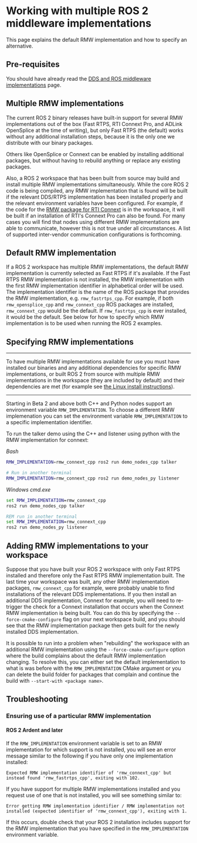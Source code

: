 # Working with multiple ROS 2 middleware implementations
This page explains the default RMW implementation and how to specify an alternative.

## Pre-requisites
You should have already read the [DDS and ROS middleware implementations](DDS-and-ROS-middleware-implementations.md) page.

## Multiple RMW implementations

The current ROS 2 binary releases have built-in support for several RMW implementations out of the box (Fast RTPS, RTI Connext Pro, and ADLink OpenSplice at the time of writing), but only Fast RTPS (the default) works without any additional installation steps, because it is the only one we distribute with our binary packages.

Others like OpenSplice or Connext can be enabled by installing additional packages, but without having to rebuild anything or replace any existing packages.

Also, a ROS 2 workspace that has been built from source may build and install multiple RMW implementations simultaneously.
While the core ROS 2 code is being compiled, any RMW implementation that is found will be built if the relevant DDS/RTPS implementation has been installed properly and the relevant environment variables have been configured.
For example, if the code for the [RMW package for RTI Connext](https://github.com/ros2/rmw_connext_cpp) is in the workspace, it will be built if an installation of RTI's Connext Pro can also be found.
For many cases you will find that nodes using different RMW implementations are able to communicate, however this is not true under all circumstances.
A list of supported inter-vendor communication configurations is forthcoming.

## Default RMW implementation

If a ROS 2 workspace has multiple RMW implementations, the default RMW implementation is currently selected as Fast RTPS if it's available.
If the Fast RTPS RMW implementation is not installed, the RMW implementation with the first RMW implementation identifier in alphabetical order will be used.
The implementation identifier is the name of the ROS package that provides the RMW implementation, e.g. `rmw_fastrtps_cpp`.
For example, if both `rmw_opensplice_cpp` and `rmw_connext_cpp` ROS packages are installed, `rmw_connext_cpp` would be the default.
If `rmw_fastrtps_cpp` is ever installed, it would be the default.
See below for how to specify which RMW implementation is to be used when running the ROS 2 examples.

## Specifying RMW implementations

---

To have multiple RMW implementations available for use you must have installed our binaries and any additional dependencies for specific RMW implementations, or built ROS 2 from source with multiple RMW implementations in the workspace (they are included by default) and their dependencies are met (for example see [the Linux install instructions](Linux-Development-Setup.md#install-more-dds-implementations-optional)).

---

Starting in Beta 2 and above both C++ and Python nodes support an environment variable `RMW_IMPLEMENTATION`.
To choose a different RMW implemenation you can set the environment variable `RMW_IMPLEMENTATION` to a specific implementation identifier.

To run the talker demo using the C++ and listener using python with the RMW implementation for connext:

*Bash*
```bash
RMW_IMPLEMENTATION=rmw_connext_cpp ros2 run demo_nodes_cpp talker

# Run in another terminal
RMW_IMPLEMENTATION=rmw_connext_cpp ros2 run demo_nodes_py listener
```

*Windows cmd.exe*
```bat
set RMW_IMPLEMENTATION=rmw_connext_cpp
ros2 run demo_nodes_cpp talker

REM run in another terminal
set RMW_IMPLEMENTATION=rmw_connext_cpp
ros2 run demo_nodes_py listener
```

## Adding RMW implementations to your workspace

Suppose that you have built your ROS 2 workspace with only Fast RTPS installed and therefore only the Fast RTPS RMW implementation built.
The last time your workspace was built, any other RMW implementation packages, `rmw_connext_cpp` for example, were probably unable to find installations of the relevant DDS implementations.
If you then install an additional DDS implementation, Connext for example, you will need to re-trigger the check for a Connext installation that occurs when the Connext RMW implementation is being built.
You can do this by specifying the `--force-cmake-configure` flag on your next workspace build, and you should see that the RMW implementation package then gets built for the newly installed DDS implementation.

It is possible to run into a problem when "rebuilding" the workspace with an additional RMW implementation using the `--force-cmake-configure` option where the build complains about the default RMW implementation changing.
To resolve this, you can either set the default implementation to what is was before with the `RMW_IMPLEMENTATION` CMake argument or you can delete the build folder for packages that complain and continue the build with `--start-with <package name>`.

## Troubleshooting

### Ensuring use of a particular RMW implementation

#### ROS 2 Ardent and later

If the `RMW_IMPLEMENTATION` environment variable is set to an RMW implementation for which support is not installed, you will see an error message similar to the following if you have only one implementation installed:
```
Expected RMW implementation identifier of 'rmw_connext_cpp' but instead found 'rmw_fastrtps_cpp', exiting with 102.
```

If you have support for multiple RMW implementations installed and you request use of one that is not installed, you will see something similar to:
```
Error getting RMW implementation identifier / RMW implementation not installed (expected identifier of 'rmw_connext_cpp'), exiting with 1.
```

If this occurs, double check that your ROS 2 installation includes support for the RMW implementation that you have specified in the `RMW_IMPLEMENTATION` environment variable.
